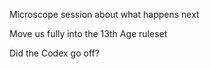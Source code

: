 Microscope session about what happens next

Move us fully into the 13th Age ruleset

Did the Codex go off?
